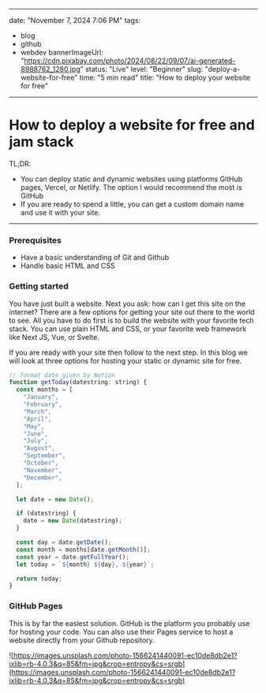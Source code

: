 

---
date: "November 7, 2024 7:06 PM"
tags: 
  - blog
  - github
  - webdev
bannerImageUrl: "https://cdn.pixabay.com/photo/2024/08/22/09/07/ai-generated-8988762_1280.jpg"
status: "Live"
level: "Beginner"
slug: "deploy-a-website-for-free"
time: "5 min read"
title: "How to deploy your website for free"
---

# How to deploy a website for free and jam stack

TL;DR:

- You can deploy static and dynamic websites using platforms GitHub pages, Vercel, or Netlify. The option I would recommend the most is GitHub
- If you are ready to spend a little, you can get a custom domain name and use it with your site.

---

### Prerequisites

- Have a basic understanding of Git and Github
- Handle basic HTML and CSS

### Getting started

You have just built a website. Next you ask: how can I get this site on the internet? There are a few options for getting your site out there to the world to see. All you have to do first is to build the website with your favorite tech stack. You can use plain HTML and CSS, or your favorite web framework like Next JS, Vue, or Svelte. 

If you are ready with your site then follow to the next step. In this blog we will look at three options for hosting your static or dynamic site for free.

```jsx
// format date given by Notion
function getToday(datestring: string) {
  const months = [
    "January",
    "February",
    "March",
    "April",
    "May",
    "June",
    "July",
    "August",
    "September",
    "October",
    "November",
    "December",
  ];

  let date = new Date();

  if (datestring) {
    date = new Date(datestring);
  }

  const day = date.getDate();
  const month = months[date.getMonth()];
  const year = date.getFullYear();
  let today = `${month} ${day}, ${year}`;

  return today;
}
```

### GitHub Pages

This is by far the easiest solution. GitHub is the platform you probably use for hosting your code. You can also use their Pages service to host a website directly from your Github repository.

![https://images.unsplash.com/photo-1566241440091-ec10de8db2e1?ixlib=rb-4.0.3&q=85&fm=jpg&crop=entropy&cs=srgb](https://images.unsplash.com/photo-1566241440091-ec10de8db2e1?ixlib=rb-4.0.3&q=85&fm=jpg&crop=entropy&cs=srgb)